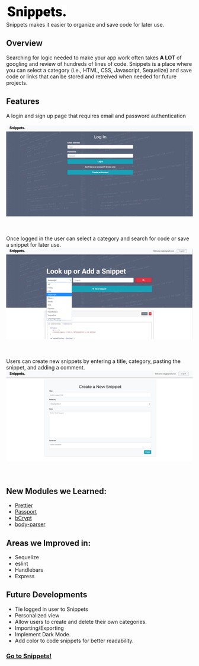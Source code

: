 ![Image of signin](imgs/Snippetslogo.png)<br/>
Snippets makes it easier to organize and save code for later use.


## Overview
Searching for logic needed to make your app work often takes __A LOT__ of googling and review of hundreds of lines of code. Snippets is a place where you can select a category (i.e., HTML, CSS, Javascript, Sequelize) and save code or links that can be stored and retreived when needed for future projects.


## Features
A login and sign up page that requires email and password authentication<br/><br/>
![Image of signin](imgs/Screenshot_login.png)<br/><br/><br/>

Once logged in the user can select a category and search for code or save a snippet for later use.
![Image of signin](imgs/Screenshot_search.png)<br/><br/><br/>

Users can create new snippets by entering a title, category, pasting the snippet, and adding a comment.
![Image of signin](imgs/Screenshot_create.png)<br/><br/><br/>

## New Modules we Learned:
* [Prettier](https://www.npmjs.com/package/prettier)
* [Passport](https://www.npmjs.com/package/passport)
* [bCrypt](https://www.npmjs.com/package/bcrypt)
* [body-parser](https://www.npmjs.com/package/body-parser)

## Areas we Improved in:
* Sequelize
* eslint
* Handlebars
* Express

## Future Developments
* Tie logged in user to Snippets
* Personalized view
* Allow users to create and delete their own categories.
* Importing/Exporting
* Implement Dark Mode.
* Add color to code snippets for better readability.



### [Go to Snippets!](https://morning-harbor-79094.herokuapp.com/)

